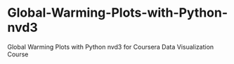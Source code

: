 # Global-Warming-Plots-with-Python-nvd3
Global Warming Plots with Python nvd3 for Coursera Data Visualization Course
